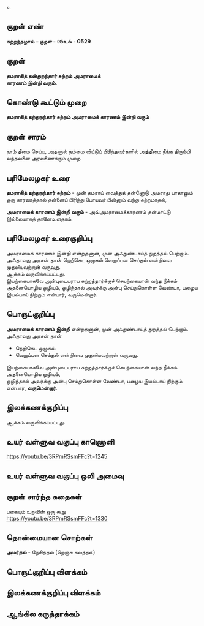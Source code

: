 உ

## குறள் எண் 

**சுற்றந்தழால் – குறள் - ௦௫உ௯ - 0529**  

## குறள் 

**தமராகித் தன்துறந்தார் சுற்றம் அமராமைக்  
காரணம் இன்றி வரும்.**

## கொண்டு கூட்டும் முறை

**தமராகித் தற்துறந்தார் சுற்றம் அமராமைக் காரணம் இன்றி வரும்**  

## குறள் சாரம் 

நாம் தீமை செய்ய, அதனால் நம்மை விட்டுப் பிரிந்தவர்களில் அத்தீமை நீங்க திரும்பி வந்தவனை அரவணைக்கும் முறை.  

## பரிமேலழகர் உரை

**தமராகித் தற்துறந்தார் சுற்றம்** - முன் தமராய் வைத்துத் தன்னோடு அமராது யாதானும் ஒரு காரணத்தால் தன்னைப் பிரிந்து போயவர் பின்னும் வந்து சுற்றமாதல்,  

**அமராமைக் காரணம் இன்றி வரும்** - அவ்அமராமைக்காரணம் தன்மாட்டு இல்லையாகத் தானேஉளதாம். 

## பரிமேலழகர் உரைகுறிப்பு   

அமராமைக் காரணம் இன்றி என்றதனான், முன் அஃதுண்டாய்த் துறத்தல் பெற்றாம்.  
அஃதாவது அரசன் தான் நெறிகெட ஒழுகல் வெறுப்பன செய்தல் என்றிவை முதலியவற்றான் வருவது.  
ஆக்கம் வருவிக்கப்பட்டது.  
இயற்கையாகவே அன்புடையராய சுற்றத்தார்க்குச் செயற்கையான் வந்த நீக்கம் அதனையொழிய ஒழியும், ஒழிந்தால் அவர்க்கு அன்பு செய்துகொள்ள வேண்டா, பழைய இயல்பாய் நிற்கும் என்பார், வருமென்றார்.   

## பொருட்குறிப்பு   

**அமராமைக் காரணம் இன்றி** என்றதனான், முன் அஃதுண்டாய்த் துறத்தல் பெற்றாம்.  
அஃதாவது அரசன் தான்  
* நெறிகெட ஒழுகல்  
* வெறுப்பன செய்தல் என்றிவை முதலியவற்றான் வருவது.  

இயற்கையாகவே அன்புடையராய சுற்றத்தார்க்குச் செயற்கையான் வந்த நீக்கம் அதனையொழிய ஒழியும்,  
ஒழிந்தால் அவர்க்கு அன்பு செய்துகொள்ள வேண்டா, பழைய இயல்பாய் நிற்கும் என்பார், **வருமென்றார்**.   

## இலக்கணக்குறிப்பு  

ஆக்கம் வருவிக்கப்பட்டது.    

## உயர் வள்ளுவ வகுப்பு காணொளி

https://youtu.be/3RPmRSsmFFc?t=1245

## உயர் வள்ளுவ வகுப்பு ஒலி அமைவு 

 
## குறள் சார்ந்த கதைகள் 

பகையும் உறவின் ஒரு கூறு  
https://youtu.be/3RPmRSsmFFc?t=1330

## தொன்மையான சொற்கள்

**அமர்தல்** - நேசித்தல் (நெஞ்சு கலத்தல்) 

## பொருட்குறிப்பு விளக்கம்


## இலக்கணக்குறிப்பு விளக்கம்


## ஆங்கில கருத்தாக்கம் 


